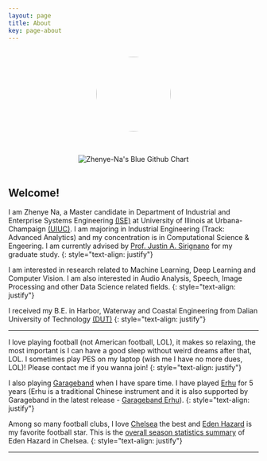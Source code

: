 ```yaml
---
layout: page
title: About
key: page-about
---
```


<img src="https://github.com/Zhenye-Na/Zhenye-Na.github.io/blob/master/assets/img/avatar/avatar.jpg?raw=true" class="avatar" vspace="50" />
<br>
<div align="center">
<img src="http://ghchart.rshah.org/d04e59/Zhenye-Na" alt="Zhenye-Na's Blue Github Chart" />
<br><br>
</div>
 

## Welcome!

I am Zhenye Na, a Master candidate in Department of Industrial and Enterprise Systems Engineering [(ISE)](https://ise.illinois.edu/) at University of Illinois at Urbana-Champaign [(UIUC)](http://illinois.edu/). I am majoring in Industrial Engineering (Track: Advanced Analytics) and my concentration is in Computational Science & Engeering. I am currently advised by [Prof. Justin A. Sirignano](http://jasirign.github.io/) for my graduate study.
{: style="text-align: justify"}

I am interested in research related to Machine Learning, Deep Learning and Computer Vision. I am also interested in Audio Analysis, Speech, Image Processing and other Data Science related fields.
{: style="text-align: justify"}

I received my B.E. in Harbor, Waterway and Coastal Engineering from Dalian University of Technology [(DUT)](http://en.dlut.edu.cn/)
{: style="text-align: justify"}

* * *

I love playing football (not American football, LOL), it makes so relaxing, the most important is I can have a good sleep without weird dreams after that, LOL. I sometimes play PES on my laptop (wish me I have no more dues, LOL)! Please contact me if you wanna join!
{: style="text-align: justify"}

I also playing [Garageband](https://www.apple.com/ios/garageband/) when I have spare time. I have played [Erhu](https://en.wikipedia.org/wiki/Erhu) for 5 years (Erhu is a traditional Chinese instrument and it is also supported by Garageband in the latest release - [Garageband Erhu](https://support.apple.com/kb/PH24855?viewlocale=en_HK&locale=en_HK)).
{: style="text-align: justify"}

Among so many football clubs, I love [Chelsea](http://www.chelseafc.com/) the best and [Eden Hazard](https://en.wikipedia.org/wiki/Eden_Hazard) is my favorite football star. This is the [overall season statistics summary](http://www.chelseafc.com/teams/first-team/eden-hazard.html) of Eden Hazard in Chelsea.
{: style="text-align: justify"}

* * *

<style>
<!--img.center {
    display: block;
    margin: 0 auto;
}-->

img.avatar {
    border-radius: 50%;
    display: block;
    margin: 30px auto;
    width: 150px;
}

.tags {
    <!--list-style: none;-->
    padding: 0 0 25px 0;
    <!--text-align: center;-->
    font-size: 15px;
    word-spacing: 30px;
}

a:hover {
    text-decoration: none;
}

</style>
